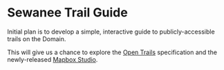 # Sewanee Trail Guide

Initial plan is to develop a simple, interactive guide to publicly-accessible trails on the Domain.

This will give us a chance to explore the [Open Trails](http://www.opentraildata.org) specification and the newly-released [Mapbox Studio](https://www.mapbox.com/mapbox-studio/).
